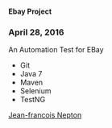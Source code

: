 #### Ebay Project

### April 28, 2016

An Automation Test for EBay

* Git
* Java 7
* Maven
* Selenium
* TestNG

[Jean-francois Nepton](http://sqasolution.com)
